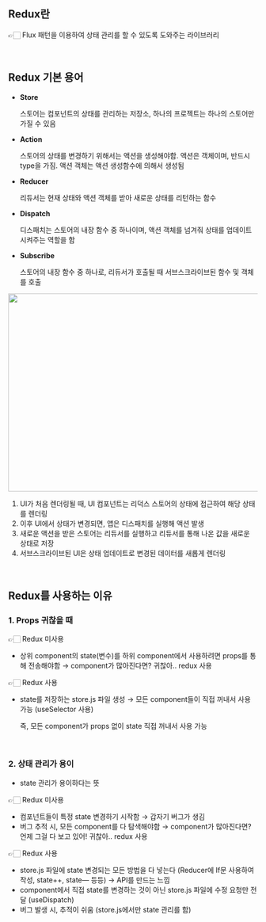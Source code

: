 ## Redux란
👉🏻 Flux 패턴을 이용하여 상태 관리를 할 수 있도록 도와주는 라이브러리

</br>

## Redux 기본 용어

- **Store**
    
    스토어는 컴포넌트의 상태를 관리하는 저장소, 하나의 프로젝트는 하나의 스토어만 가질 수 있음
    
- **Action**
    
    스토어의 상태를 변경하기 위해서는 액션을 생성해야함. 액션은 객체이며, 반드시 type을 가짐.
    액션 객체는 액션 생성함수에 의해서 생성됨
    
- **Reducer**
    
    리듀서는 현재 상태와 액션 객체를 받아 새로운 상태를 리턴하는 함수
    
- **Dispatch**
    
    디스패치는 스토어의 내장 함수 중 하나이며, 액션 객체를 넘겨줘 상태를 업데이트 시켜주는 역할을 함
    
- **Subscribe**
    
    스토어의 내장 함수 중 하나로, 리듀서가 호출될 때 서브스크라이브된 함수 및 객체를 호출
    
<img src="https://user-images.githubusercontent.com/75539452/209518097-3137385a-e786-4b5c-b7e7-8915901694eb.gif" width="600" height="400"/>


1. UI가 처음 렌더링될 때, UI 컴포넌트는 리덕스 스토어의 상태에 접근하여 해당 상태를 렌더링
2. 이후 UI에서 상태가 변경되면, 앱은 디스패치를 실행해 액션 발생
3. 새로운 액션을 받은 스토어는 리듀서를 실행하고 리듀서를 통해 나온 값을 새로운 상태로 저장
4. 서브스크라이브된 UI은 상태 업데이트로 변경된 데이터를 새롭게 렌더링

</br>

## Redux를 사용하는 이유

### 1. Props 귀찮을 때
👉🏻 Redux 미사용
- 상위 component의 state(변수)를 하위 component에서 사용하려면 props를 통해 전송해야함 → component가 많아진다면? 귀찮아.. redux 사용

👉🏻 Redux 사용
- state를 저장하는 store.js 파일 생성 → 모든 component들이 직접 꺼내서 사용 가능 (useSelector 사용)

   즉, 모든 component가 props 없이 state 직접 꺼내서 사용 가능
</br>

### 2. 상태 관리가 용이
- state 관리가 용이하다는 뜻

👉🏻 Redux 미사용
- 컴포넌트들이 특정 state 변경하기 시작함 → 갑자기 버그가 생김
- 버그 추적 시, 모든 component를 다 탐색해야함 → component가 많아진다면? 언제 그걸 다 보고 있어! 귀찮아.. redux 사용

👉🏻 Redux 사용
- store.js 파일에 state 변경되는 모든 방법을 다 넣는다 (Reducer에 If문 사용하여 작성, state++, state— 등등) → API를 만드는 느낌
- component에서 직접 state를 변경하는 것이 아닌 store.js 파일에 수정 요청만 전달 (useDispatch)
- 버그 발생 시, 추적이 쉬움 (store.js에서만 state 관리를 함)
